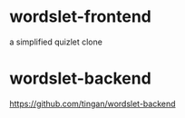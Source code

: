 # wordslet-frontend
a simplified quizlet clone

# wordslet-backend
https://github.com/tingan/wordslet-backend
